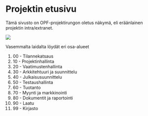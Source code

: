 # Projektin etusivu


Tämä sivusto on OPF-projektirungon oletus näkymä, eli eräänlainen projektin intra/extranet.

![](http://wimmalab.pages.labranet.jamk.fi/guides-and-info/opf.png)

Vasemmalta laidalta löydät eri osa-alueet 

1. 00 - Tilannekatsaus
2. 10 - Projektinhallinta
3. 20 - Vaatimustenhallinta
4. 30 - Arkkitehtuuri ja suunnittelu
5. 40 - Julkaisusuunnittelu
6. 50 - Testaushallinta
7. 60 - Tuotanto
8. 70 - Myynti ja markkinointi
9. 80 - Dokumentit ja raportointi
10. 90 - Laatu
11. 99 - Kirjasto
